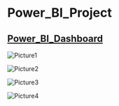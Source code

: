 # Power_BI_Project 

##  [Power_BI_Dashboard](https://app.powerbi.com/groups/me/reports/40fb9e50-7e5d-4fc2-b793-8072e87236f0/ReportSection0286cbd1a500275010a7?experience=power-bi)


![Picture1](https://github.com/hbuddana/Power_BI_Project/assets/65592890/f0621de2-e000-4fbb-979f-cf1e7ad35109)


![Picture2](https://github.com/hbuddana/Power_BI_Project/assets/65592890/bfb630f5-4468-478f-bec9-d0bd002dc2ce)



![Picture3](https://github.com/hbuddana/Power_BI_Project/assets/65592890/12e63ea8-d17b-46a3-b41c-f285ada5f9d2)



![Picture4](https://github.com/hbuddana/Power_BI_Project/assets/65592890/3356da8c-6a8e-4ee2-86c2-c85a96b21fdc)
